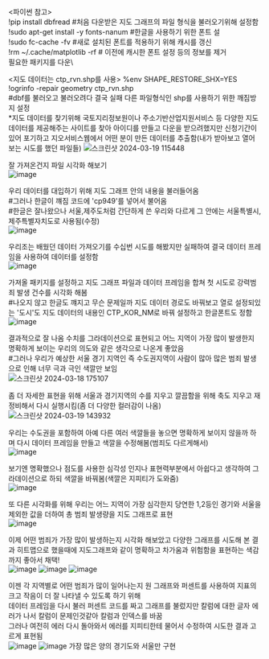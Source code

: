 <파이썬 참고>\
!pip install dbfread #처음 다운받은 지도 그래프의 파일 형식을 불러오기위해 설정함\
!sudo apt-get install -y fonts-nanum #한글을 사용하기 위한 폰트 설\
!sudo fc-cache -fv #새로 설치된 폰트를 적용하기 위해 캐시를 갱신\
!rm ~/.cache/matplotlib -rf # 이전에 캐시한 폰트 설정 등의 정보를 제거\
필요한 패키지를 다운\

<지도 데이터는 ctp_rvn.shp를 사용>
%env SHAPE_RESTORE_SHX=YES\
!ogrinfo -repair geometry ctp_rvn.shp \
#dbf를 불러오고 불러오려다 결국 실패 다른 파일형식인 shp를 사용하기 위한 깨짐방지 설정 \
*지도 데이터를 찾기위해 국토지리정보원이나 주소기반산업지원서비스 등 다양한 지도 데이터를 제공해주는 사이트를 찾아 아이디를 만들고 다운을 받으려했지만 신청기간이 있어 포기하고 지오서비스웹에서 어떤 분이 만든 데이터를 추출함(내가 받아보고 열어보는 시도를 했던 파일들)
![스크린샷 2024-03-19 115448](https://github.com/pladata-encore/DE30-5-Crime/assets/163955122/d1ba7fe3-5ff8-4a38-9530-405400369718)


잘 가져온건지 파일 시각화 해보기\
![image](https://github.com/pladata-encore/DE30-5-Crime/assets/163955122/531799b5-6055-4efa-85c2-9ad8a77bfc60)

우리 데이터를 대입하기 위해 지도 그래프 안의 내용을 불러들어옴\
#그러나 한글이 꺠짐 코드에 'cp949'를 넣어서 불어옴\
#한글은 잘나왔으나 서울,제주도처럼 간단하게 쓴 우리와 다르게 그 안에는 서울특별시,제주특별자치도로 사용됨(수정)\
![image](https://github.com/pladata-encore/DE30-5-Crime/assets/163955122/57f045e2-c2aa-444a-81f8-f5ee336800b1)

우리조는 배웠던 데이터 가져오기를 수십번 시도를 해봤지만 실패하여 결국 데이터 프레임을 사용하여 데이터를 설정함\
![image](https://github.com/pladata-encore/DE30-5-Crime/assets/163955122/b17c681d-9412-4a84-b62f-6cfdda95ce41)

가져올 패키지를 설정하고 지도 그래프 파일과 데이터 프레임을 합쳐 첫 시도로 강력범죄 발생 건수를 시각화 해봄\
#나오지 않고 한글도 꺠지고 무슨 문제일까 지도 데이터 경로도 바꿔보고 열로 설정되있는 '도시'도 지도 데이터의 내용인 CTP_KOR_NM로 바꿔 설정하고 한글폰트도 정함\
![image](https://github.com/pladata-encore/DE30-5-Crime/assets/163955122/b34f456f-1371-4891-8e54-efc3a6f332d7)

결과적으로 잘 나옴 수치를 그라데이션으로 표현되고 어느 지역이 가장 많이 발생한지 명확하게 보이는 우리의 의도와 같은 생각으로 나온게 좋았음\
#그러나 우리가 예상한 서울 경기 지역인 즉 수도권지역이 사람이 많아 많은 범죄 발생으로 인해 너무 극과 극인 색깔만 보임\
![스크린샷 2024-03-18 175107](https://github.com/pladata-encore/DE30-5-Crime/assets/163955122/781975f6-156b-44f8-9e83-2434f9d77994)

좀 더 자세한 표현을 위해 서울과 경기지역의 수를 지우고 깔끔함을 위해 축도 지우고 재정비해서 다시 실행시킴(좀 더 다양한 컬러감이 나옴)\
![스크린샷 2024-03-19 143932](https://github.com/pladata-encore/DE30-5-Crime/assets/163955122/c94dd98b-274b-4656-92ea-e23a28b4d72e)

우리는 수도권을 포함하여 아예 다른 여러 색깔들을 놓으면 명확하게 보이지 않을까 하며 다시 데이터 프레임을 만들고 색깔을 수정해봄(범죄도 다르게해서)\
![image](https://github.com/pladata-encore/DE30-5-Crime/assets/163955122/188e6302-fc5b-4f5f-8205-868009db23ee)

보기엔 명확했으나 점도를 사용한 심각성 인지나 표현력부분에서 아쉽다고 생각하여 그라데이션으로 하되 색깔을 바꿔봄(색깔은 지피티가 도와줌)\
![image](https://github.com/pladata-encore/DE30-5-Crime/assets/163955122/75280470-72fd-4ad7-8595-491deaf6f687)

또 다른 시각화를 위해 우리는 어느 지역이 가장 심각한지 당연한 1,2등인 경기와 서울을 제외한 값을 더하여 총 범죄 발생량을 지도 그래프로 표현\
![image](https://github.com/pladata-encore/DE30-5-Crime/assets/163955122/66f6faf9-64ff-4c89-bf05-c477de0a8154)

이제 어떤 범죄가 가장 많이 발생하는지 시각화 해보았고 다양한 그래프를 시도해 본 결과 히트맵으로 했을때에 지도그래프와 같이 명확하고 차가움과 위험함을 표현하는 색감까지 좋아서 채택!\
![image](https://github.com/pladata-encore/DE30-5-Crime/assets/163955122/c6a824c9-1268-4956-9f4b-04775e3351b1)
![image](https://github.com/pladata-encore/DE30-5-Crime/assets/163955122/f8e34bdc-44d5-46d1-941a-981e4d7a3151)
![image](https://github.com/pladata-encore/DE30-5-Crime/assets/163955122/4a148ebb-27f4-4cba-8b50-5fb213a03163)

이젠 각 지역별로 어떤 범죄가 많이 일어나는지 원 그래프와 퍼센트를 사용하여 지표의 크고 작음이 더 잘 나타낼 수 있도록 하기 위해\
데이터 프레임을 다시 불러 퍼센트 코드를 짜고 그래프를 불렀지만 칼럼에 대한 글자 에러가 나서 칼럼이 문제인것같아 칼럼과 인덱스를 바꿈\
그러나 여전히 에러 다시 돌아와서 에러를 지피티한테 물어서 수정하여 시도한 결과 고르게 표현됨\
![image](https://github.com/pladata-encore/DE30-5-Crime/assets/163955122/27bbf80c-a34d-431e-bdf1-599cd1a263e7)
![image](https://github.com/pladata-encore/DE30-5-Crime/assets/163955122/0ae0aff5-9f35-43dd-b273-e829f718c76e)
가장 많은 양의 경기도와 서울만 구현

